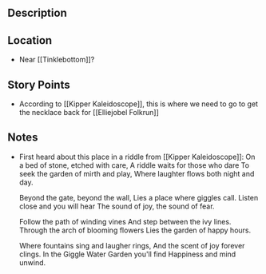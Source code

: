 ## Description

## Location
- Near [[Tinklebottom]]?
## Story Points
- According to [[Kipper Kaleidoscope]], this is where we need to go to get the necklace back for [[Elliejobel Folkrun]]
## Notes
- First heard about this place in a riddle from [[Kipper Kaleidoscope]]:
	On a bed of stone, etched with care,
	A riddle waits for those who dare
	To seek the garden of mirth and play,
	Where laughter flows both night and day.

	Beyond the gate, beyond the wall,
	Lies a place where giggles call.
	Listen close and you will hear
	The sound of joy, the sound of fear.

	Follow the path of winding vines
	And step between the ivy lines.
	Through the arch of blooming flowers
	Lies the garden of happy hours.

	Where fountains sing and laugher rings,
	And the scent of joy forever clings.
	In the Giggle Water Garden you'll find
	Happiness and mind unwind.